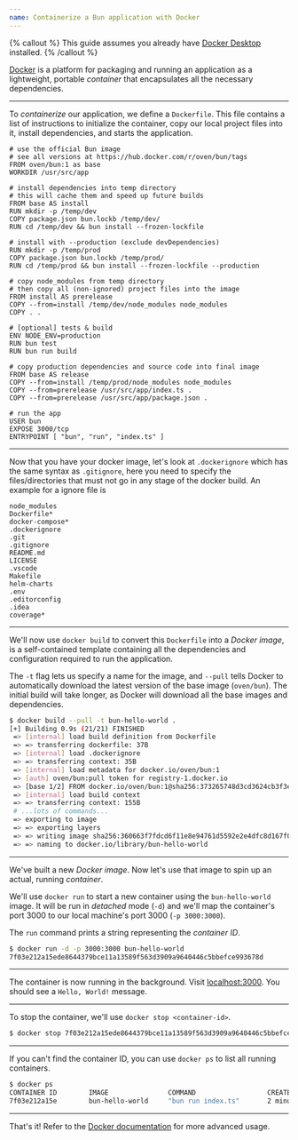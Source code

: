 ```yaml
---
name: Containerize a Bun application with Docker
---
```


{% callout %}
This guide assumes you already have [Docker Desktop](https://www.docker.com/products/docker-desktop/) installed.
{% /callout %}

[Docker](https://www.docker.com) is a platform for packaging and running an application as a lightweight, portable _container_ that encapsulates all the necessary dependencies.

---

To _containerize_ our application, we define a `Dockerfile`. This file contains a list of instructions to initialize the container, copy our local project files into it, install dependencies, and starts the application.

```docker#Dockerfile
# use the official Bun image
# see all versions at https://hub.docker.com/r/oven/bun/tags
FROM oven/bun:1 as base
WORKDIR /usr/src/app

# install dependencies into temp directory
# this will cache them and speed up future builds
FROM base AS install
RUN mkdir -p /temp/dev
COPY package.json bun.lockb /temp/dev/
RUN cd /temp/dev && bun install --frozen-lockfile

# install with --production (exclude devDependencies)
RUN mkdir -p /temp/prod
COPY package.json bun.lockb /temp/prod/
RUN cd /temp/prod && bun install --frozen-lockfile --production

# copy node_modules from temp directory
# then copy all (non-ignored) project files into the image
FROM install AS prerelease
COPY --from=install /temp/dev/node_modules node_modules
COPY . .

# [optional] tests & build
ENV NODE_ENV=production
RUN bun test
RUN bun run build

# copy production dependencies and source code into final image
FROM base AS release
COPY --from=install /temp/prod/node_modules node_modules
COPY --from=prerelease /usr/src/app/index.ts .
COPY --from=prerelease /usr/src/app/package.json .

# run the app
USER bun
EXPOSE 3000/tcp
ENTRYPOINT [ "bun", "run", "index.ts" ]
```

---

Now that you have your docker image, let's look at `.dockerignore` which has the same syntax as `.gitignore`, here you need to specify the files/directories that must not go in any stage of the docker build. An example for a ignore file is

```txt#.dockerignore
node_modules
Dockerfile*
docker-compose*
.dockerignore
.git
.gitignore
README.md
LICENSE
.vscode
Makefile
helm-charts
.env
.editorconfig
.idea
coverage*
```

---

We'll now use `docker build` to convert this `Dockerfile` into a _Docker image_, is a self-contained template containing all the dependencies and configuration required to run the application.

The `-t` flag lets us specify a name for the image, and `--pull` tells Docker to automatically download the latest version of the base image (`oven/bun`). The initial build will take longer, as Docker will download all the base images and dependencies.

```bash
$ docker build --pull -t bun-hello-world .
[+] Building 0.9s (21/21) FINISHED
 => [internal] load build definition from Dockerfile                                                                                     0.0s
 => => transferring dockerfile: 37B                                                                                                      0.0s
 => [internal] load .dockerignore                                                                                                        0.0s
 => => transferring context: 35B                                                                                                         0.0s
 => [internal] load metadata for docker.io/oven/bun:1                                                                                    0.8s
 => [auth] oven/bun:pull token for registry-1.docker.io                                                                                  0.0s
 => [base 1/2] FROM docker.io/oven/bun:1@sha256:373265748d3cd3624cb3f3ee6004f45b1fc3edbd07a622aeeec17566d2756997                         0.0s
 => [internal] load build context                                                                                                        0.0s
 => => transferring context: 155B                                                                                                        0.0s
 # ...lots of commands...
 => exporting to image                                                                                                                   0.0s
 => => exporting layers                                                                                                                  0.0s
 => => writing image sha256:360663f7fdcd6f11e8e94761d5592e2e4dfc8d167f034f15cd5a863d5dc093c4                                             0.0s
 => => naming to docker.io/library/bun-hello-world                                                                                       0.0s
```

---

We've built a new _Docker image_. Now let's use that image to spin up an actual, running _container_.

We'll use `docker run` to start a new container using the `bun-hello-world` image. It will be run in _detached_ mode (`-d`) and we'll map the container's port 3000 to our local machine's port 3000 (`-p 3000:3000`).

The `run` command prints a string representing the _container ID_.

```sh
$ docker run -d -p 3000:3000 bun-hello-world
7f03e212a15ede8644379bce11a13589f563d3909a9640446c5bbefce993678d
```

---

The container is now running in the background. Visit [localhost:3000](http://localhost:3000). You should see a `Hello, World!` message.

---

To stop the container, we'll use `docker stop <container-id>`.

```sh
$ docker stop 7f03e212a15ede8644379bce11a13589f563d3909a9640446c5bbefce993678d
```

---

If you can't find the container ID, you can use `docker ps` to list all running containers.

```sh
$ docker ps
CONTAINER ID        IMAGE               COMMAND                  CREATED             STATUS              PORTS                    NAMES
7f03e212a15e        bun-hello-world     "bun run index.ts"       2 minutes ago       Up 2 minutes        0.0.0.0:3000->3000/tcp   flamboyant_cerf
```

---

That's it! Refer to the [Docker documentation](https://docs.docker.com/) for more advanced usage.

